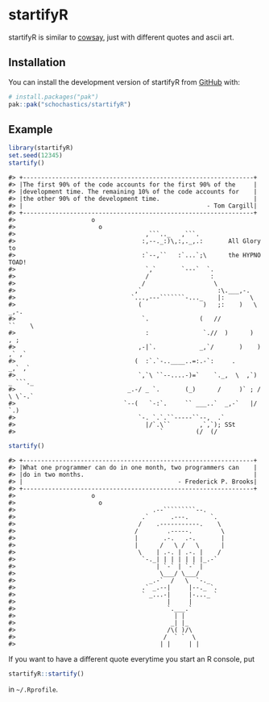 
<!-- README.md is generated from README.Rmd. Please edit that file -->

# startifyR

<!-- badges: start -->
<!-- badges: end -->

startifyR is similar to [cowsay](https://github.com/sckott/cowsay), just
with different quotes and ascii art.

## Installation

You can install the development version of startifyR from
[GitHub](https://github.com/) with:

``` r
# install.packages("pak")
pak::pak("schochastics/startifyR")
```

## Example

``` r
library(startifyR)
set.seed(12345)
startify()
```

    #> +----------------------------------------------------------------+
    #> |The first 90% of the code accounts for the first 90% of the     |
    #> |development time. The remaining 10% of the code accounts for    |
    #> |the other 90% of the development time.                          |
    #> |                                                   - Tom Cargill|
    #> +----------------------------------------------------------------+
    #>                     o
    #>                       o
    #>                                    ,```.._   ,```.
    #>                                   :,--._:)\,:,._,.:       All Glory to
    #>                                   :`--,``   :`...`;\      the HYPNO TOAD!
    #>                                    `,`       `---`  `.
    #>                                    /                 :
    #>                                   /                   \
    #>                                 ,`                     :\.___,-.
    #>                                `...,---```````-..._    |:       \
    #>                                  (                 )   ;:    )   \  _,-.
    #>                                   `.              (   //          ``    \
    #>                                    :               `.//  )      )     , ;
    #>                                  ,-|`.            _,`/       )    ) ,` ,`
    #>                                 (  :`.`-..____..=:.-`:     .     _,` ,`
    #>                                  `,`\ ``--....-)=`    `._,  \  ,`) _ ```._
    #>                               _.-/ _ `.       (_)      /     )` ; / \ \`-.`
    #>                              `--(   `-:`.     `` ___..`  _,-`   |/   `.)
    #>                                  `-. `.`.``-----``--,  .`
    #>                                    |/`.\``        ,`,`); SSt
    #>                                        `         (/  (/

``` r
startify()
```

    #> +----------------------------------------------------------------+
    #> |What one programmer can do in one month, two programmers can    |
    #> |do in two months.                                               |
    #> |                                           - Frederick P. Brooks|
    #> +----------------------------------------------------------------+
    #>                     o
    #>                       o
    #>                                      .--`````````--.
    #>                                   .`      .---.      `.
    #>                                  /    .-----------.    \
    #>                                 /        .-----.        \
    #>                                 |       .-.   .-.       |
    #>                                 |      /   \ /   \      |
    #>                                  \    | .-. | .-. |    /
    #>                                   `-._| | | | | | |_.-`
    #>                                       | `-` | `-` |
    #>                                        \___/ \___/
    #>                                     _.-`  /   \  `-._
    #>                                   .` _.--|     |--._ `.
    #>                                   ` _...-|     |-..._ `
    #>                                          |     |
    #>                                          `.___.`
    #>                                            | |
    #>                                           _| |_
    #>                                          /\( )/\
    #>                                         /  ` `  \
    #>                                        | |     | |

If you want to have a different quote everytime you start an R console,
put

``` r
startifyR::startify()
```

in `~/.Rprofile`.

